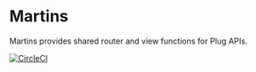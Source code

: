 # Martins

Martins provides shared router and view functions for Plug APIs.

[![CircleCI](https://circleci.com/gh/cairnmfg/martins.svg?style=svg)](https://circleci.com/gh/cairnmfg/martins)
